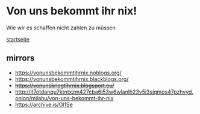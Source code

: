 # Von uns bekommt ihr nix!

Wie wir es schaffen nicht zahlen zu müssen

[startseite](src/startseite.md)

## mirrors

* https://vonunsbekommtihrnix.noblogs.org/
* https://vonunsbekommtihrnix.blackblogs.org/
* ~~https://vonunskriegtihrnix.blogsport.eu/~~
* http://it7otdanqu7ktntxzm427cba6i53w6wlanlh23v5i3siqmos47pzhvyd.onion/milahu/von-uns-bekommt-ihr-nix
* https://archive.is/Ol1Se
